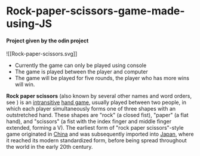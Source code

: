 # Rock-paper-scissors-game-made-using-JS

#### Project given by the odin project

![[Rock-paper-scissors.svg]]

- Currently the game can only be played using console
- The game is played between the player and computer
- The game will be played for five rounds, the player who has more wins will win. 


**Rock paper scissors** (also known by several other names and word orders, see ) is an [intransitive](https://en.wikipedia.org/wiki/Intransitive_game "Intransitive game") [hand game](https://en.wikipedia.org/wiki/Hand_game "Hand game"), usually played between two people, in which each player simultaneously forms one of three shapes with an outstretched hand. These shapes are "rock" (a closed fist), "paper" (a flat hand), and "scissors" (a fist with the index finger and middle finger extended, forming a V). The earliest form of "rock paper scissors"-style game originated in [China](https://en.wikipedia.org/wiki/Ming_dynasty "Ming dynasty") and was subsequently imported into [Japan](https://en.wikipedia.org/wiki/Japan "Japan"), where it reached its modern standardized form, before being spread throughout the world in the early 20th century.

